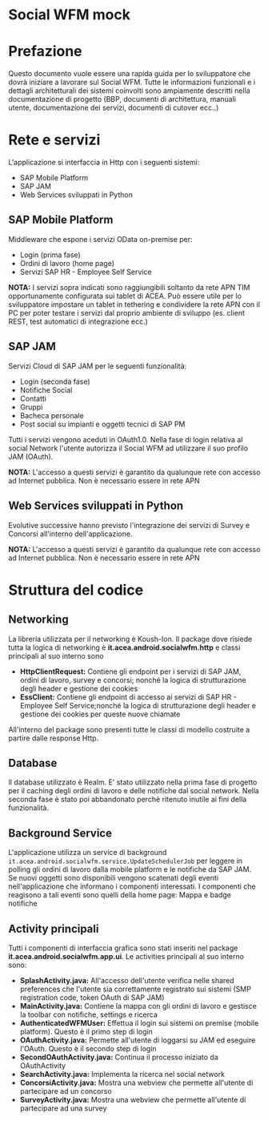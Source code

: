 # Social WFM mock

# Prefazione
Questo documento vuole essere una rapida guida per lo sviluppatore che dovrà iniziare a lavorare sul Social WFM. Tutte le informazioni funzionali e i dettagli architetturali dei sistemi coinvolti sono ampiamente descritti nella documentazione di progetto (BBP, documenti di architettura, manuali utente, documentazione dei servizi, documenti di cutover ecc..)

# Rete e servizi
L'applicazione si interfaccia in Http con i seguenti sistemi:
* SAP Mobile Platform
* SAP JAM
* Web Services sviluppati in Python 

## SAP Mobile Platform
Middleware che espone i servizi OData on-premise per:
* Login (prima fase)
* Ordini di lavoro (home page)
* Servizi SAP HR - Employee Self Service 
  

**NOTA:** I servizi sopra indicati sono raggiungibili soltanto da rete APN TIM opportunamente configurata sui tablet di ACEA. Può essere utile per lo sviluppatore impostare un tablet in tethering e condividere la rete APN con il PC per poter testare i servizi dal proprio ambiente di sviluppo (es. client REST, test automatici di integrazione ecc.)

## SAP JAM
Servizi Cloud di SAP JAM per le seguenti funzionalità:
* Login (seconda fase)
* Notifiche Social
* Contatti
* Gruppi
* Bacheca personale
* Post social su impianti e oggetti tecnici di SAP PM

Tutti i servizi vengono aceduti in OAuth1.0. Nella fase di login relativa al social Network l'utente autorizza il Social WFM ad utilizzare il suo profilo JAM (OAuth).

**NOTA:** L'accesso a questi servizi è garantito da qualunque rete con accesso ad Internet pubblica. Non è necessario essere in rete APN

## Web Services sviluppati in Python
Evolutive successive hanno previsto l'integrazione dei servizi di Survey e Concorsi all'interno dell'applicazione. 

**NOTA:** L'accesso a questi servizi è garantito da qualunque rete con accesso ad Internet pubblica. Non è necessario essere in rete APN

# Struttura del codice
## Networking
La libreria utilizzata per il networking è Koush-Ion. Il package dove risiede tutta la logica di networking è **it.acea.android.socialwfm.http** e classi principali al suo interno sono
* **HttpClientRequest:** Contiene gli endpoint per i servizi di SAP JAM, ordini di lavoro, survey e concorsi; nonché la logica di strutturazione degli header e gestione dei cookies
* **EssClient:** Contiene gli endpoint di accesso ai servizi di SAP HR - Employee Self Service;nonché la logica di strutturazione degli header e gestione dei cookies per queste nuove chiamate

All'interno del package sono presenti tutte le classi di modello costruite a partire dalle response Http.
## Database
Il database utilizzato è Realm. E' stato utilizzato nella prima fase di progetto per il caching degli ordini di lavoro e delle notifiche dal social network. Nella seconda fase è stato poi abbandonato perchè ritenuto inutile ai fini della funzionalità.

## Background Service
L'applicazione utilizza un service di background `it.acea.android.socialwfm.service.UpdateSchedulerJob` per leggere in polling gli ordini di lavoro dalla mobile platform e le notifiche da SAP JAM. Se nuovi oggetti sono disponibili vengono scatenati degli eventi nell'applicazione che informano i componenti interessati. I componenti che reagisono a tali eventi sono quelli della home page: Mappa e badge notifiche
## Activity principali
Tutti i componenti di interfaccia grafica sono stati inseriti nel package **it.acea.android.socialwfm.app.ui**.
Le activities principali al suo interno sono:
*  **SplashActivity.java:** All'accesso dell'utente verifica nelle shared preferences che l'utente sia correttamente registrato sui sistemi (SMP registration code, token OAuth di SAP JAM)
*  **MainActivity.java:** Contiene la mappa con gli ordini di lavoro e gestisce la toolbar con notifiche, settings e ricerca
*  **AuthenticatedWFMUser:** Effettua il login sui sistemi on premise (mobile platform). Questo è il primo step di login
*  **OAuthActivity.java:** Permette all'utente di loggarsi su JAM ed eseguire l'OAuth. Questo è il secondo step di login
*  **SecondOAuthActivity.java:** Continua il processo iniziato da OAuthActivity
*  **SearchActivity.java:** Implementa la ricerca nel social network
*  **ConcorsiActivity.java:** Mostra una webview che permette all'utente di partecipare ad un concorso
*  **SurveyActivity.java:** Mostra una webview che permette all'utente di partecipare ad una survey



